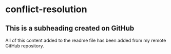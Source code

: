 # conflict-resolution


## This is a subheading created on GitHub

  All of this content added to the readme file has been added from my remote GitHub repository.
  ```
